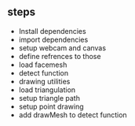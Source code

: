 ## steps

- Install dependencies
- import dependencies
- setup webcam and canvas
- define refrences to those
- load facemesh
- detect function
- drawing utilities
- load triangulation
- setup triangle path
- setup point drawing
- add drawMesh to detect  function